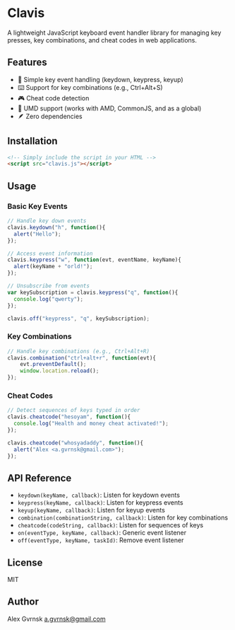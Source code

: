 # Clavis

A lightweight JavaScript keyboard event handler library for managing key presses, key combinations, and cheat codes in web applications.

## Features

- 🔑 Simple key event handling (keydown, keypress, keyup)
- ⌨️ Support for key combinations (e.g., Ctrl+Alt+S)
- 🎮 Cheat code detection
- 🔌 UMD support (works with AMD, CommonJS, and as a global)
- 🪶 Zero dependencies

## Installation

```html
<!-- Simply include the script in your HTML -->  
<script src="clavis.js"></script>
```

## Usage

### Basic Key Events

```javascript
// Handle key down events
clavis.keydown("h", function(){
  alert("Hello");
});

// Access event information
clavis.keypress("w", function(evt, eventName, keyName){
  alert(keyName + "orld!");
});

// Unsubscribe from events
var keySubscription = clavis.keypress("q", function(){
  console.log("qwerty");
});

clavis.off("keypress", "q", keySubscription);
```

### Key Combinations

```javascript
// Handle key combinations (e.g., Ctrl+Alt+R)
clavis.combination("ctrl+alt+r", function(evt){
    evt.preventDefault();
    window.location.reload();
});
```

### Cheat Codes

```javascript
// Detect sequences of keys typed in order
clavis.cheatcode("hesoyam", function(){
  console.log("Health and money cheat activated!");
});

clavis.cheatcode("whosyadaddy", function(){
  alert("Alex <a.gvrnsk@gmail.com>");
});
```

## API Reference

- `keydown(keyName, callback)`: Listen for keydown events
- `keypress(keyName, callback)`: Listen for keypress events
- `keyup(keyName, callback)`: Listen for keyup events
- `combination(combinationString, callback)`: Listen for key combinations
- `cheatcode(codeString, callback)`: Listen for sequences of keys
- `on(eventType, keyName, callback)`: Generic event listener
- `off(eventType, keyName, taskId)`: Remove event listener

## License

MIT

## Author

Alex Gvrnsk <a.gvrnsk@gmail.com>
